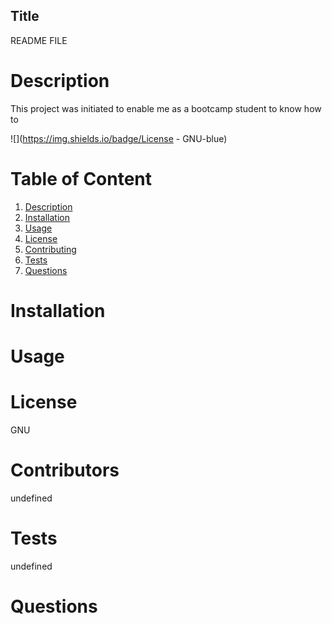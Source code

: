 

  ## Title

  README FILE


  # Description

  This project was initiated to enable me as a bootcamp student to know how to 


  ![](https://img.shields.io/badge/License - GNU-blue)

  # Table of  Content
  1. [Description](#description)
  2. [Installation](#installation)
  3. [Usage](#Usage)
  4. [License](#license)
  4. [Contributing](#contribution)
  5. [Tests](#tests)
  6. [Questions](#questions) 
  


  # Installation

  


  # Usage

   
    

  # License

  GNU


  # Contributors

  undefined


  # Tests

  undefined


  # Questions

  


 
  
  